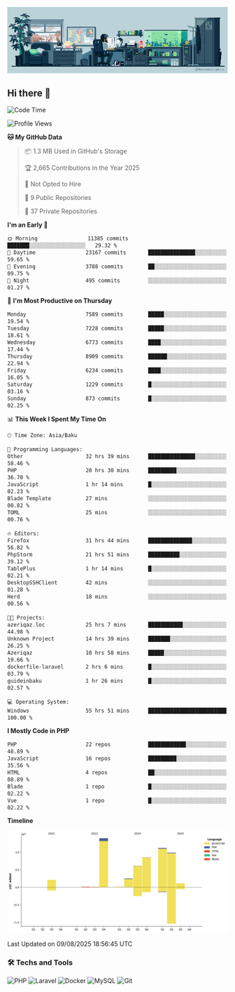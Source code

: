<!--WALLPAPER-->
<p align='center'>
  <img src='assets/wallpapers/7.gif' alt='Banner'>
</p>
<!--/WALLPAPER-->

## Hi there 👋

<!--START_SECTION:waka-->
![Code Time](http://img.shields.io/badge/Code%20Time-86%20hrs%2041%20mins-blue)

![Profile Views](http://img.shields.io/badge/Profile%20Views-0-blue)

**🐱 My GitHub Data** 

> 📦 1.3 MB Used in GitHub's Storage 
 > 
> 🏆 2,665 Contributions in the Year 2025
 > 
> 🚫 Not Opted to Hire
 > 
> 📜 9 Public Repositories 
 > 
> 🔑 37 Private Repositories 
 > 
**I'm an Early 🐤** 

```text
🌞 Morning                11385 commits       ███████░░░░░░░░░░░░░░░░░░   29.32 % 
🌆 Daytime                23167 commits       ███████████████░░░░░░░░░░   59.65 % 
🌃 Evening                3788 commits        ██░░░░░░░░░░░░░░░░░░░░░░░   09.75 % 
🌙 Night                  495 commits         ░░░░░░░░░░░░░░░░░░░░░░░░░   01.27 % 
```
📅 **I'm Most Productive on Thursday** 

```text
Monday                   7589 commits        █████░░░░░░░░░░░░░░░░░░░░   19.54 % 
Tuesday                  7228 commits        █████░░░░░░░░░░░░░░░░░░░░   18.61 % 
Wednesday                6773 commits        ████░░░░░░░░░░░░░░░░░░░░░   17.44 % 
Thursday                 8909 commits        ██████░░░░░░░░░░░░░░░░░░░   22.94 % 
Friday                   6234 commits        ████░░░░░░░░░░░░░░░░░░░░░   16.05 % 
Saturday                 1229 commits        █░░░░░░░░░░░░░░░░░░░░░░░░   03.16 % 
Sunday                   873 commits         █░░░░░░░░░░░░░░░░░░░░░░░░   02.25 % 
```


📊 **This Week I Spent My Time On** 

```text
🕑︎ Time Zone: Asia/Baku

💬 Programming Languages: 
Other                    32 hrs 39 mins      ███████████████░░░░░░░░░░   58.46 % 
PHP                      20 hrs 30 mins      █████████░░░░░░░░░░░░░░░░   36.70 % 
JavaScript               1 hr 14 mins        █░░░░░░░░░░░░░░░░░░░░░░░░   02.23 % 
Blade Template           27 mins             ░░░░░░░░░░░░░░░░░░░░░░░░░   00.82 % 
TOML                     25 mins             ░░░░░░░░░░░░░░░░░░░░░░░░░   00.76 % 

🔥 Editors: 
Firefox                  31 hrs 44 mins      ██████████████░░░░░░░░░░░   56.82 % 
PhpStorm                 21 hrs 51 mins      ██████████░░░░░░░░░░░░░░░   39.12 % 
TablePlus                1 hr 14 mins        █░░░░░░░░░░░░░░░░░░░░░░░░   02.21 % 
DesktopSSHClient         42 mins             ░░░░░░░░░░░░░░░░░░░░░░░░░   01.28 % 
Herd                     18 mins             ░░░░░░░░░░░░░░░░░░░░░░░░░   00.56 % 

🐱‍💻 Projects: 
azeriqaz.loc             25 hrs 7 mins       ███████████░░░░░░░░░░░░░░   44.98 % 
Unknown Project          14 hrs 39 mins      ███████░░░░░░░░░░░░░░░░░░   26.25 % 
Azeriqaz                 10 hrs 58 mins      █████░░░░░░░░░░░░░░░░░░░░   19.66 % 
dockerfile-laravel       2 hrs 6 mins        █░░░░░░░░░░░░░░░░░░░░░░░░   03.79 % 
guideinbaku              1 hr 26 mins        █░░░░░░░░░░░░░░░░░░░░░░░░   02.57 % 

💻 Operating System: 
Windows                  55 hrs 51 mins      █████████████████████████   100.00 % 
```

**I Mostly Code in PHP** 

```text
PHP                      22 repos            ████████████░░░░░░░░░░░░░   48.89 % 
JavaScript               16 repos            █████████░░░░░░░░░░░░░░░░   35.56 % 
HTML                     4 repos             ██░░░░░░░░░░░░░░░░░░░░░░░   08.89 % 
Blade                    1 repo              █░░░░░░░░░░░░░░░░░░░░░░░░   02.22 % 
Vue                      1 repo              █░░░░░░░░░░░░░░░░░░░░░░░░   02.22 % 
```



**Timeline**

![Lines of Code chart](https://raw.githubusercontent.com/feridnesibzade/feridnesibzade/main/assets/bar_graph.png)


 Last Updated on 09/08/2025 18:56:45 UTC
<!--END_SECTION:waka-->

### 🛠️ Techs and Tools

![PHP](https://img.shields.io/badge/PHP-777BB4?style=for-the-badge&logo=php&logoColor=white)
![Laravel](https://img.shields.io/badge/Laravel-F55247?style=for-the-badge&logo=laravel&logoColor=white)
![Docker](https://img.shields.io/badge/Docker-2496ED?style=for-the-badge&logo=docker&logoColor=white)
![MySQL](https://img.shields.io/badge/MySQL-4479A1?style=for-the-badge&logo=mysql&logoColor=white)
![Git](https://img.shields.io/badge/Git-F05032?style=for-the-badge&logo=git&logoColor=white)
